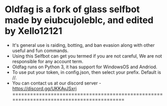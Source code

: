 Oldfag is a fork of glass selfbot made by eiubcujoleblc, and edited by Xello12121
=============================================================================================================
- It's general use is raiding, botting, and ban evasion along with other useful and fun commands.
- Using this Selfbot can get you termed if you are not careful, We are not responsible for any account term.
- Oldfag runs on Python 3, it has support for WindowsOS and Andriod.
- To use put your token, in config.json, then select your prefix. Default is //.
- You can contact us at our discord server - https://discord.gg/UKKAyJSxrj 
=========================================================================================

